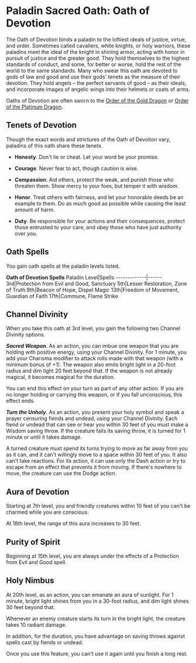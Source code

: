 # Paladin Sacred Oath: Oath of Devotion
The Oath of Devotion binds a paladin to the loftiest ideals of justice, virtue, and order. Sometimes called cavaliers, white knights, or holy warriors, these paladins meet the ideal of the knight in shining armor, acting with honor in pursuit of justice and the greater good. They hold themselves to the highest standards of conduct, and some, for better or worse, hold the rest of the world to the same standards. Many who swear this oath are devoted to gods of law and good and use their gods' tenets as the measure of their devotion. They hold angels – the perfect servants of good – as their ideals, and incorporate images of angelic wings into their helmets or coats of arms.

Oaths of Devotion are often sworn to the [Order of the Gold Dragon](/Organizations/DraconicOrder/Gold.md) or [Order of the Platinum Dragon](/Organizations/DraconicOrder/Platinum.md).

## Tenets of Devotion
Though the exact words and strictures of the Oath of Devotion vary, paladins of this oath share these tenets.

* **Honesty**. Don't lie or cheat. Let your word be your promise.

* **Courage**. Never fear to act, though caution is wise.

* **Compassion**. Aid others, protect the weak, and punish those who threaten them. Show mercy to your foes, but temper it with wisdom.

* **Honor**. Treat others with fairness, and let your honorable deeds be an example to them. Do as much good as possible while causing the least amount of harm.

* **Duty**. Be responsible for your actions and their consequences, protect those entrusted to your care, and obey those who have just authority over you.

## Oath Spells
You gain oath spells at the paladin levels listed.

**Oath of Devotion Spells**
Paladin Level|Spells
-------------|------
3rd|Protection from Evil and Good, Sanctuary
5th|Lesser Restoration, Zone of Truth
9th|Beacon of Hope, Dispel Magic
13th|Freedom of Movement, Guardian of Faith
17th|Commune, Flame Strike

## Channel Divinity
When you take this oath at 3rd level, you gain the following two Channel Divinity options.

***Sacred Weapon***. As an action, you can imbue one weapon that you are holding with positive energy, using your Channel Divinity. For 1 minute, you add your Charisma modifier to attack rolls made with that weapon (with a minimum bonus of +1). The weapon also emits bright light in a 20-foot radius and dim light 20 feet beyond that. If the weapon is not already magical, it becomes magical for the duration.

You can end this effect on your turn as part of any other action. If you are no longer holding or carrying this weapon, or if you fall unconscious, this effect ends.

***Turn the Unholy***. As an action, you present your holy symbol and speak a prayer censuring fiends and undead, using your Channel Divinity. Each fiend or undead that can see or hear you within 30 feet of you must make a Wisdom saving throw. If the creature fails its saving throw, it is turned for 1 minute or until it takes damage.

A turned creature must spend its turns trying to move as far away from you as it can, and it can't willingly move to a space within 30 feet of you. It also can't take reactions. For its action, it can use only the Dash action or try to escape from an effect that prevents it from moving. If there's nowhere to move, the creature can use the Dodge action.

## Aura of Devotion
Starting at 7th level, you and friendly creatures within 10 feet of you can't be charmed while you are conscious.

At 18th level, the range of this aura increases to 30 feet.

## Purity of Spirit
Beginning at 15th level, you are always under the effects of a Protection from Evil and Good spell.

## Holy Nimbus
At 20th level, as an action, you can emanate an aura of sunlight. For 1 minute, bright light shines from you in a 30-foot radius, and dim light shines 30 feet beyond that.

Whenever an enemy creature starts its turn in the bright light, the creature takes 10 radiant damage.

In addition, for the duration, you have advantage on saving throws against spells cast by fiends or undead.

Once you use this feature, you can't use it again until you finish a long rest.
